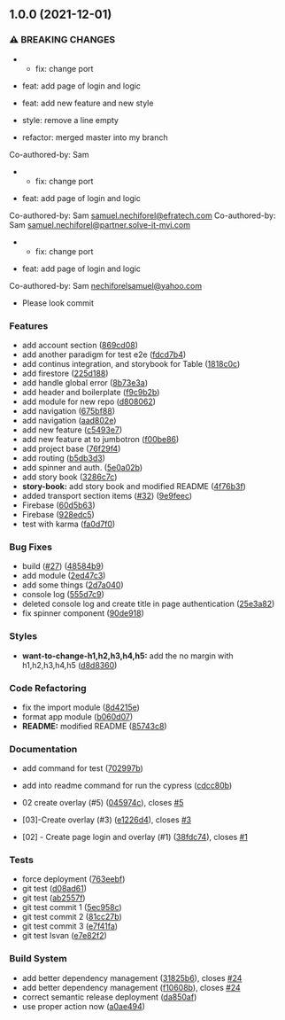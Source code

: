 ## 1.0.0 (2021-12-01)


### ⚠ BREAKING CHANGES

* * fix: change port

* feat: add page of login and logic

* feat: add new feature and new style

* style: remove a line empty

* refactor: merged master into my branch

Co-authored-by: Sam
* * fix: change port

* feat: add page of login and logic

Co-authored-by: Sam <samuel.nechiforel@efratech.com>
Co-authored-by: Sam <samuel.nechiforel@partner.solve-it-mvi.com>
* * fix: change port

* feat: add page of login and logic

Co-authored-by: Sam <nechiforelsamuel@yahoo.com>
* Please look commit

### Features

* add account section ([869cd08](https://github.com/0-vortex/vorkurt/commit/869cd085c259da65801d741b69a023e4e591c4a2))
* add another paradigm for test e2e ([fdcd7b4](https://github.com/0-vortex/vorkurt/commit/fdcd7b4274e703f3200e97aca788d96ab3c00f99))
* add continus integration, and storybook for Table ([1818c0c](https://github.com/0-vortex/vorkurt/commit/1818c0c8f0cef92b3a3a3f49e9bc66961ff82872))
* add firestore ([225d188](https://github.com/0-vortex/vorkurt/commit/225d188a98028f1f5032e2fe4cff8e30172576d8))
* add handle global error ([8b73e3a](https://github.com/0-vortex/vorkurt/commit/8b73e3a878fd5d2b2f8a988168fc67269e7fba9a))
* add header and boilerplate ([f9c9b2b](https://github.com/0-vortex/vorkurt/commit/f9c9b2b52d4fc938b1cc723d25603f3ca748dfa6))
* add module for new repo ([d808062](https://github.com/0-vortex/vorkurt/commit/d808062cb171785c0005f52ccb0b4923f34a4d51))
* add navigation ([675bf88](https://github.com/0-vortex/vorkurt/commit/675bf881a8d925da6e0c699492ff2c46047825cf))
* add navigation ([aad802e](https://github.com/0-vortex/vorkurt/commit/aad802ef7a6e9d053a3ed406d0e166fe8758b3a1))
* add new feature ([c5493e7](https://github.com/0-vortex/vorkurt/commit/c5493e7a2ea0f6ae11ea075f79e5e94d78418c98))
* add new feature at to jumbotron ([f00be86](https://github.com/0-vortex/vorkurt/commit/f00be86b94048d1f0250e7925100c68015e44f54))
* add project base ([76f29f4](https://github.com/0-vortex/vorkurt/commit/76f29f48f7d03a218d6529edc43b59b3a5d6d16e))
* add routing ([b5db3d3](https://github.com/0-vortex/vorkurt/commit/b5db3d3dae1c1605a851cc12fc964594d2d9fd0a))
* add spinner and auth. ([5e0a02b](https://github.com/0-vortex/vorkurt/commit/5e0a02b1c053f6d341ea58a0b699c3a76929355f))
* add story book ([3286c7c](https://github.com/0-vortex/vorkurt/commit/3286c7c5547d509e56cd28d71fb87f03f69d3270))
* **story-book:** add story book and modified README ([4f76b3f](https://github.com/0-vortex/vorkurt/commit/4f76b3ff4a14f2d7c9f6290133938c5940789524))
* added transport section items ([#32](https://github.com/0-vortex/vorkurt/issues/32)) ([9e9feec](https://github.com/0-vortex/vorkurt/commit/9e9feecf3ffe923c33711df6391b61f81601699b))
* Firebase ([60d5b63](https://github.com/0-vortex/vorkurt/commit/60d5b63f970ae6cf95cd13a844a3b020245e4633))
* Firebase ([928edc5](https://github.com/0-vortex/vorkurt/commit/928edc5f8f857088b99b94532f036c59f4bc7190))
* test with karma ([fa0d7f0](https://github.com/0-vortex/vorkurt/commit/fa0d7f076a5926ad39b2a7fe786cae751c0384bd))


### Bug Fixes

*  build ([#27](https://github.com/0-vortex/vorkurt/issues/27)) ([48584b9](https://github.com/0-vortex/vorkurt/commit/48584b9bcfa02bcbcf1be10c40240ba92b88fe31))
* add module ([2ed47c3](https://github.com/0-vortex/vorkurt/commit/2ed47c3e2a4b4587e757220b4eb3efde9285e011))
* add some things ([2d7a040](https://github.com/0-vortex/vorkurt/commit/2d7a040262afbd96c3476a109d3bb8bc50a42fd7))
* console log ([555d7c9](https://github.com/0-vortex/vorkurt/commit/555d7c9565864369829da08eb782b0053140647c))
* deleted console log and create title in page authentication ([25e3a82](https://github.com/0-vortex/vorkurt/commit/25e3a826d4c08472f1bc5a9294bccfa3f9233df5))
* fix spinner component ([90de918](https://github.com/0-vortex/vorkurt/commit/90de91892b7bae3e3bb9e878d691eac6aa9a403d))


### Styles

* **want-to-change-h1,h2,h3,h4,h5:** add the no margin with h1,h2,h3,h4,h5 ([d8d8360](https://github.com/0-vortex/vorkurt/commit/d8d836096d92bfc1d0e9c7481e2e4840974c3474))


### Code Refactoring

* fix the import module ([8d4215e](https://github.com/0-vortex/vorkurt/commit/8d4215ef552c2717c8e111ff257f846151a7cea4))
* format app module ([b060d07](https://github.com/0-vortex/vorkurt/commit/b060d076fc8f62cbe91f6b42fb4be7d28ecdc78c))
* **README:** modified README ([85743c8](https://github.com/0-vortex/vorkurt/commit/85743c8d51d4fe5fb120c7181a1623862493e38e))


### Documentation

* add command for test ([702997b](https://github.com/0-vortex/vorkurt/commit/702997b5583c0662d1fb5865d701dfae5f23d45e))
* add into readme command for run the cypress ([cdcc80b](https://github.com/0-vortex/vorkurt/commit/cdcc80b225d25952075eba2122298f9d54e34677))


* 02 create overlay (#5) ([045974c](https://github.com/0-vortex/vorkurt/commit/045974c6dec7a721a6cb9e85f9c510040d8709e3)), closes [#5](https://github.com/0-vortex/vorkurt/issues/5)
* [03]-Create overlay (#3) ([e1226d4](https://github.com/0-vortex/vorkurt/commit/e1226d4b971b6fa0576b11af48dd6207668ecdb2)), closes [#3](https://github.com/0-vortex/vorkurt/issues/3)
* [02] - Create page login and overlay (#1) ([38fdc74](https://github.com/0-vortex/vorkurt/commit/38fdc74dcb7fc1758f39826f9cb454dfd3e9f0a8)), closes [#1](https://github.com/0-vortex/vorkurt/issues/1)


### Tests

* force deployment ([763eebf](https://github.com/0-vortex/vorkurt/commit/763eebfe680aea73f44df2ea050218af16ece426))
* git test ([d08ad61](https://github.com/0-vortex/vorkurt/commit/d08ad61d661822a5eff9056f3c8e8184bd9b48b7))
* git test ([ab2557f](https://github.com/0-vortex/vorkurt/commit/ab2557f1c1048af26a3d2c65aa9f35dda5663bb9))
* git test commit 1 ([5ec958c](https://github.com/0-vortex/vorkurt/commit/5ec958c81b9147ba090de15e2d1cdb0e110b72af))
* git test commit 2 ([81cc27b](https://github.com/0-vortex/vorkurt/commit/81cc27bd60a6dca807982a120a7b3c4e0a7b0356))
* git test commit 3 ([e7f41fa](https://github.com/0-vortex/vorkurt/commit/e7f41fa19f743fe0220cf9ce345b88049f68f1b0))
* git test Isvan ([e7e82f2](https://github.com/0-vortex/vorkurt/commit/e7e82f2d61a03aaf360a47bd397ed435fb2560e0))


### Build System

* add better dependency management ([31825b6](https://github.com/0-vortex/vorkurt/commit/31825b63af98cf92ea8489fb4f51ef3e350c45fa)), closes [#24](https://github.com/0-vortex/vorkurt/issues/24)
* add better dependency management ([f10608b](https://github.com/0-vortex/vorkurt/commit/f10608b76af88a49f6c58d5894b604c30f2b8b03)), closes [#24](https://github.com/0-vortex/vorkurt/issues/24)
* correct semantic release deployment ([da850af](https://github.com/0-vortex/vorkurt/commit/da850af4630a237c10a3b660dbb9a8007e158d35))
* use proper action now ([a0ae494](https://github.com/0-vortex/vorkurt/commit/a0ae4940aed8e014ad47edc33cba969752a5549b))
